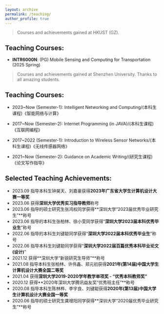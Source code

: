 ```yaml
---
layout: archive
permalink: /teaching/
author_profile: true
---
```


> Courses and achievements gained at HKUST (GZ).

## Teaching Courses:

- **INTR6000N**: (PG) Mobile Sensing and Computing for Transportation (2025 Spring)

> Courses and achievements gained at Shenzhen University. Thanks to all amazing students.

## Teaching Courses:

- 2023~Now (Semester-1): Intelligent Networking and Computing/(本科生课程)《智能网络与计算》 

- 2017~Now (Semester-2): Internet Programming (in JAVA)/(本科生课程)《互联网编程》

- 2017~2022 (Semester-1): Introduction to Wireless Sensor Networks/(本科生课程)《无线传感器网络》 

- 2021~Now (Semester-2): Guidance on Academic Writing/(研究生课程)《论文写作指导》

## Selected Teaching Achievements:
* 2023.09 指导本科生钟昊天、刘嘉豪获得**2023年广东省大学生计算机设计大赛一等奖**
* 2023.06 获得**深圳大学优秀实习指导教师**称号
* 2023.06 指导的硕士研究生张鸿权同学获得**深圳大学“2023届优秀毕业研究生”**称号
* 2023.06 指导的本科生张柏林、徐小雯同学获得“**深圳大学2023届本科优秀毕业生**”称号
* 2022.06 指导的本科生刘键聪同学获得“**深圳大学2022届本科优秀毕业生**”称号
* 2022.06 指导本科生刘键聪同学获得“**深圳大学2022届百篇优秀本科毕业论文(设计)**” 
* 2021.12 获得**深圳大学“新锐研究生导师”**称号
* 2021.08 指导本科生张柏林、许伟鑫、郑元初获得**2021年(第14届)中国大学生计算机设计大赛全国二等奖**
* 2021.04 获得**深圳大学2019-2020学年教学单项奖 - “优秀本科教师奖”**
* 2020.12 获得**2020年深圳大学腾讯益友奖“优秀班主任”**称号
* 2020.08 指导本科生陈林桦、李宇良、刘键聪获得**2020年(第13届)中国大学生计算机设计大赛全国一等奖**
* 2020.06 指导的硕士研究生龚增阳同学获得**深圳大学“2020届优秀毕业研究生”**称号